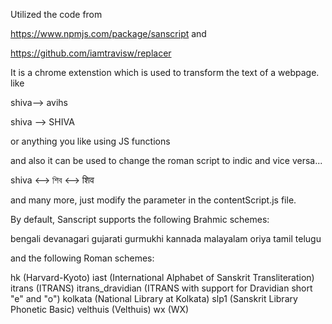 Utilized the code from 

https://www.npmjs.com/package/sanscript and 

https://github.com/iamtravisw/replacer

It is a chrome extenstion which is used to transform the text of a webpage. like

shiva--> avihs

shiva --> SHIVA

or anything you like using JS functions


and also it can be used to change the roman script to indic and vice versa...

shiva <--> শিব <--> शिव

and many more, just modify the parameter in the contentScript.js file.


By default, Sanscript supports the following Brahmic schemes:

bengali
devanagari
gujarati
gurmukhi
kannada
malayalam
oriya
tamil
telugu

and the following Roman schemes:

hk (Harvard-Kyoto)
iast (International Alphabet of Sanskrit Transliteration)
itrans (ITRANS)
itrans_dravidian (ITRANS with support for Dravidian short "e" and "o")
kolkata (National Library at Kolkata)
slp1 (Sanskrit Library Phonetic Basic)
velthuis (Velthuis)
wx (WX)
